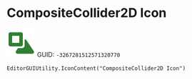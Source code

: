 # CompositeCollider2D Icon
![](/img/CompositeCollider2D%20Icon.png)
GUID: `-3267281512571320770`
```
EditorGUIUtility.IconContent("CompositeCollider2D Icon")
```
